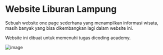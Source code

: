 <h1>Website Liburan Lampung </h1>
<p>Sebuah website one page sederhana yang menampilkan informasi wisata, masih banyak yang bisa dikembangkan lagi dalam website ini.</p>
<p>Website ini dibuat untuk memenuhi tugas dicoding academy.</p>

![image](https://user-images.githubusercontent.com/103922527/178905687-f3941288-b616-4831-937d-659fee133877.png)
